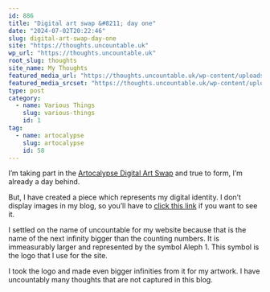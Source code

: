 ```yaml
---
id: 886
title: "Digital art swap &#8211; day one"
date: "2024-07-02T20:22:46"
slug: digital-art-swap-day-one
site: "https://thoughts.uncountable.uk"
wp_url: "https://thoughts.uncountable.uk"
root_slug: thoughts
site_name: My Thoughts
featured_media_url: "https://thoughts.uncountable.uk/wp-content/uploads/2024/07/Digital-Identity-Chris.jpg"
featured_media_srcset: "https://thoughts.uncountable.uk/wp-content/uploads/2024/07/Digital-Identity-Chris-300x300.jpg 300w, https://thoughts.uncountable.uk/wp-content/uploads/2024/07/Digital-Identity-Chris-1024x1024.jpg 1024w, https://thoughts.uncountable.uk/wp-content/uploads/2024/07/Digital-Identity-Chris-150x150.jpg 150w, https://thoughts.uncountable.uk/wp-content/uploads/2024/07/Digital-Identity-Chris-768x768.jpg 768w, https://thoughts.uncountable.uk/wp-content/uploads/2024/07/Digital-Identity-Chris-1080x800.jpg 1080w, https://thoughts.uncountable.uk/wp-content/uploads/2024/07/Digital-Identity-Chris-870x570.jpg 870w, https://thoughts.uncountable.uk/wp-content/uploads/2024/07/Digital-Identity-Chris-600x900.jpg 600w, https://thoughts.uncountable.uk/wp-content/uploads/2024/07/Digital-Identity-Chris-600x600.jpg 600w, https://thoughts.uncountable.uk/wp-content/uploads/2024/07/Digital-Identity-Chris.jpg 1080w"
type: post
category:
  - name: Various Things
    slug: various-things
    id: 1
tag:
  - name: artocalypse
    slug: artocalypse
    id: 58
---
```



<p>I&#8217;m taking part in the <a href="https://heatherandbone.com/virtual-art-swap-digital-identity/">Artocalypse Digital Art Swap</a> and true to form, I&#8217;m already a day behind.</p>



<p>But, I have created a piece which represents my digital identity.  I don&#8217;t display images in my blog, so you&#8217;ll have to <a href="https://thoughts.uncountable.uk/wp-content/uploads/2024/07/Digital-Identity-Chris.jpg">click this link</a> if you want to see it.</p>



<p>I settled on the name of uncountable for my website because that is the name of the next infinity bigger than the counting numbers.  It is immeasurably larger and represented by the symbol Aleph 1.  This symbol is the logo that I use for the site.</p>



<p>I took the logo and made even bigger infinities from it for my artwork.  I have uncountably many thoughts that are not captured in this blog.</p>
